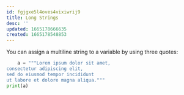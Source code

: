 ```yaml
---
id: fgjgxe5l4oves4vixiwrij9
title: Long Strings
desc: ''
updated: 1665178666635
created: 1665178548853
---
```

You can assign a multiline string to a variable by using three quotes:
```python
    a = """Lorem ipsum dolor sit amet,
consectetur adipiscing elit,
sed do eiusmod tempor incididunt
ut labore et dolore magna aliqua."""
print(a)
```